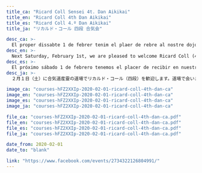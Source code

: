 ```yaml
---
title_ca: "Ricard Coll Sensei 4t. Dan Aikikai"
title_en: "Ricard Coll 4th Dan Aikikai"
title_es: "Ricard Coll 4.º Dan Aikikai"
title_ja: "リカルド・コール 四段 合気会"

desc_ca: >-
  El proper dissabte 1 de febrer tenim el plaer de rebre al nostre dojo al Ricard Coll (4t dan Aikikai). Animeu-vos!
desc_en: >-
  Next Saturday, February 1st, we are pleased to welcome Ricard Coll (4th dan Aikikai) to our dojo. See you on the mat!
desc_es: >-
  El próximo sábado 1 de febrero tenemos el placer de recibir en nuestro dojo a Ricard Coll (4.º dan Aikikai). Os esperamos!
desc_ja: >-
  ２月１日（土）に合気道産靈の道場でリカルド・コール（四段）を歓迎します。道場で会いましょう！

image_ca: "courses-hFZ2XXIp-2020-02-01-ricard-coll-4th-dan-ca"
image_en: "courses-hFZ2XXIp-2020-02-01-ricard-coll-4th-dan-ca"
image_es: "courses-hFZ2XXIp-2020-02-01-ricard-coll-4th-dan-ca"
image_ja: "courses-hFZ2XXIp-2020-02-01-ricard-coll-4th-dan-ca"

file_ca: "courses-hFZ2XXIp-2020-02-01-ricard-coll-4th-dan-ca.pdf"
file_en: "courses-hFZ2XXIp-2020-02-01-ricard-coll-4th-dan-ca.pdf"
file_es: "courses-hFZ2XXIp-2020-02-01-ricard-coll-4th-dan-ca.pdf"
file_ja: "courses-hFZ2XXIp-2020-02-01-ricard-coll-4th-dan-ca.pdf"

date_from: 2020-02-01
date_to: "blank"

link: "https://www.facebook.com/events/2734322126804991/"
---
```

